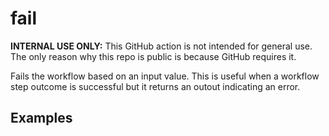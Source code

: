 # fail

**INTERNAL USE ONLY:** This GitHub action is not intended for general use.  The only reason 
why this repo is public is because GitHub requires it.

Fails the workflow based on an input value.  This is useful when a workflow step outcome is
successful but it returns an outout indicating an error.

## Examples



